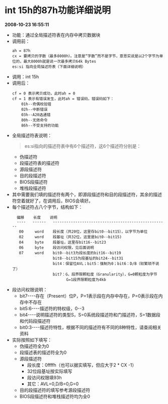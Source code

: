 # int 15h的87h功能详细说明  
**2008-10-23 16:55:11**

* 功能：通过全局描述符表在内存中拷贝数据块
* 调用前：
    ```
    ah = 87h
    cx = 要拷贝的字数（最多8000h）。注意是“字数”而不是字节，意思实说是以2个字节为单位的，最大8000h就是说一次最多拷贝64k Bytes
    es:si 指向全局描述符表（下面详细说明）
    ```
* 调用：int 15h
* 调用后：
    ```
    cf = 0 表示拷贝成功，此时ah = 0
    cf = 1 表示有错误发生，此时ah = 错误码，错误码如下：
        01h--奇偶校验错
        02h--中断错误
        03h--A20选通错
        80h--无效命令
        86h--不受支持的功能
    ```
* 全局描述符表说明：
  > es:si指向的描述符表中有6个描述符，这6个描述符分别是：
  - 伪描述符
  - 段描述符表的描述符
  - 源段描述符
  - 目的段描述符
  - BIOS段描述符
  - 堆栈段描述符
* 其中需要我们填的描述符有两个，即源段描述符和目的段描述符，其余的描述符空着就好了，在调用后，BIOS会填好。
* 每个描述符占八个字节，结构如下：
  ```
    偏移    长度    说明
    ----   ------   ---------------------------------------------------
     00     word    段长度（共20位，这里存bit0--bit15），以字节为单位
     02     word    段基址（共32位，这里是bit0--bit15)
     04     byte    段基址，这里存bit16--bit23
     06     byte    段访问权限，见后面说明
     07     word    bit0--bit3为段长度的bit16--bit19
                    bit8--bit15为段基址的bit24--bit31
                    bit4：保留位AVL；bit5：强制为0；bit6：D/B（较繁琐不说了）
                    bit7：G，段界限颗粒度（Granularity），G=0颗粒度为字节
                          G=1段界限颗粒度为4kb
  ```
* 段访问权限说明：
  - bit7----存在（Present）位P，P=1表示段在内存中存在，P=0表示段在内存中不存在
  - bit5:6----描述符的特权级，0--3
  - bit4----说明描述符的类型S，S=0系统段描述符和门描述符，S=1数据段和代码段描述符
  - bit0:3----描述符特性，根据不同的描述符有不同的8种特性，请查阅相关资料
* 实际按照如下填写：
  - 伪描述符全为0
  - 段描述表的描述符全为0
  - 源段描述符
    * 段长度：0ffffh（也可以据实填写，但应大于2 * CX -1）
    * 32位段基址按实际填写
    * 段访问权限填93h
    * 其它：AVL=0,D/B=0,G=0
  - 目的段描述符的填写参考源段描述符
  - BIOS段描述符和堆栈描述符均为全0
